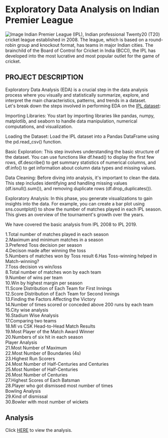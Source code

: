 # Exploratory Data Analysis on Indian Premier League
![Image](https://camo.githubusercontent.com/ca5c8612d16d2bd6892117fece40bda92e8105e61d640712963f678a82401bc9/68747470733a2f2f77616c6c70617065726163636573732e636f6d2f66756c6c2f323330323734332e6a7067)
Indian Premier League (IPL), Indian professional Twenty20 (T20) cricket league established in 2008. The league, which is based on a round-robin group and knockout format, has teams in major Indian cities. The brainchild of the Board of Control for Cricket in India (BCCI), the IPL has developed into the most lucrative and most popular outlet for the game of cricket.   

## PROJECT DESCRIPTION
Exploratory Data Analysis (EDA) is a crucial step in the data analysis process where you visually and statistically summarize, explore, and interpret the main characteristics, patterns, and trends in a dataset.      
Let's break down the steps involved in performing EDA on the [IPL dataset](https://www.kaggle.com/datasets/nowke9/ipldata):    

Importing Libraries: You start by importing libraries like pandas, numpy, matplotlib, and seaborn to handle data manipulation, numerical computations, and visualization.     

Loading the Dataset: Load the IPL dataset into a Pandas DataFrame using the pd.read_csv() function.    

Basic Exploration: This step involves understanding the basic structure of the dataset. You can use functions like df.head() to display the first few rows, df.describe() to get summary statistics of numerical columns, and df.info() to get information about column data types and missing values.    

Data Cleaning: Before diving into analysis, it's important to clean the data. This step includes identifying and handling missing values (df.isnull().sum()), and removing duplicate rows (df.drop_duplicates()).    

Exploratory Analysis: In this phase, you generate visualizations to gain insights into the data. For example, you can create a bar plot using sns.countplot() to show the number of matches played in each IPL season. This gives an overview of the tournament's growth over the years.   

We have covered the basic analysis from IPL 2008 to IPL 2019.

1.Total number of matches played in each season  
2.Maximum and minimum matches in a season   
3.Prefered Toss decision per season   
4.Decison made after winning the toss    
5.Numbers of matches won by Toss result 
6.Has Toss-winning helped in Match-winning?     
7.Toss decision vs win/loss    
8.Total number of matches won by each team   
9.Number of wins per team    
10.Win by highest margin per season     
11.Score Distribution of Each Team for First Innings   
12.Score Distribution of Each Team for Second Innings   
13.Finding the Factors Affecting the Victory   
14.Number of times scored or conceded above 200 runs by each team  
15.City wise analysis  
16.Stadium Wise Analysis   
17.Comparing two teams  
18.MI vs CSK Head-to-Head Match Results   
19.Most Player of the Match Award Winner   
20.Numbers of six hit in each season  
Player Analysis          
21.Most Number of Maximum   
22.Most Number of Boundaries (4s)  
23.Highest Run Scorers  
24.Most Number of Half-Centuries and Centuries   
25.Most Number of Half-Centuries   
26.Most Number of Centuries   
27.Highest Scores of Each Batsman   
28.Player who got dismissed most number of times   
Bowling Analysis         
29.Kind of dismissal   
30.Bowler with most number of wickets   

## Analysis   
Click [HERE]() to view the analysis.
